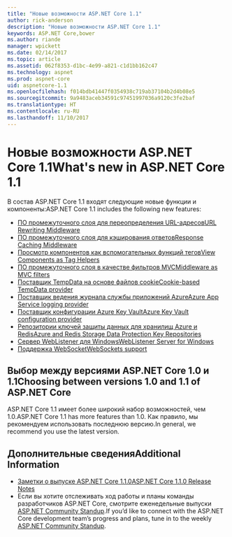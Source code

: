```yaml
---
title: "Новые возможности ASP.NET Core 1.1"
author: rick-anderson
description: "Новые возможности ASP.NET Core 1.1"
keywords: ASP.NET Core,bower
ms.author: riande
manager: wpickett
ms.date: 02/14/2017
ms.topic: article
ms.assetid: 062f8353-d1bc-4e99-a821-c1d1bb162c47
ms.technology: aspnet
ms.prod: aspnet-core
uid: aspnetcore-1.1
ms.openlocfilehash: f014bdb41447f0354938c719ab37104b2d4b08e5
ms.sourcegitcommit: 9a9483aceb34591c97451997036a9120c3fe2baf
ms.translationtype: HT
ms.contentlocale: ru-RU
ms.lasthandoff: 11/10/2017
---
```

# <a name="whats-new-in-aspnet-core-11"></a><span data-ttu-id="e8adc-104">Новые возможности ASP.NET Core 1.1</span><span class="sxs-lookup"><span data-stu-id="e8adc-104">What's new in ASP.NET Core 1.1</span></span>

<span data-ttu-id="e8adc-105">В состав ASP.NET Core 1.1 входят следующие новые функции и компоненты:</span><span class="sxs-lookup"><span data-stu-id="e8adc-105">ASP.NET Core 1.1 includes the following new features:</span></span>

- [<span data-ttu-id="e8adc-106">ПО промежуточного слоя для переопределения URL-адресов</span><span class="sxs-lookup"><span data-stu-id="e8adc-106">URL Rewriting Middleware</span></span>](xref:fundamentals/url-rewriting)
- [<span data-ttu-id="e8adc-107">ПО промежуточного слоя для кэширования ответов</span><span class="sxs-lookup"><span data-stu-id="e8adc-107">Response Caching Middleware</span></span>](xref:performance/caching/middleware)
- [<span data-ttu-id="e8adc-108">Просмотр компонентов как вспомогательных функций тегов</span><span class="sxs-lookup"><span data-stu-id="e8adc-108">View Components as Tag Helpers</span></span>](xref:mvc/views/view-components#invoking-a-view-component-as-a-tag-helper)
- [<span data-ttu-id="e8adc-109">ПО промежуточного слоя в качестве фильтров MVC</span><span class="sxs-lookup"><span data-stu-id="e8adc-109">Middleware as MVC filters</span></span>](xref:mvc/controllers/filters#using-middleware-in-the-filter-pipeline)
- [<span data-ttu-id="e8adc-110">Поставщик TempData на основе файлов cookie</span><span class="sxs-lookup"><span data-stu-id="e8adc-110">Cookie-based TempData provider</span></span>](xref:fundamentals/app-state#tempdata)
- [<span data-ttu-id="e8adc-111">Поставщик ведения журнала службы приложений Azure</span><span class="sxs-lookup"><span data-stu-id="e8adc-111">Azure App Service logging provider</span></span>](xref:fundamentals/logging/index#appservice)
- [<span data-ttu-id="e8adc-112">Поставщик конфигурации Azure Key Vault</span><span class="sxs-lookup"><span data-stu-id="e8adc-112">Azure Key Vault configuration provider</span></span>](xref:security/key-vault-configuration)
- [<span data-ttu-id="e8adc-113">Репозитории ключей защиты данных для хранилищ Azure и Redis</span><span class="sxs-lookup"><span data-stu-id="e8adc-113">Azure and Redis Storage Data Protection Key Repositories</span></span>](xref:security/data-protection/implementation/key-storage-providers#azure-and-redis)
- [<span data-ttu-id="e8adc-114">Сервер WebListener для Windows</span><span class="sxs-lookup"><span data-stu-id="e8adc-114">WebListener Server for Windows</span></span>](xref:fundamentals/servers/weblistener)
- [<span data-ttu-id="e8adc-115">Поддержка WebSocket</span><span class="sxs-lookup"><span data-stu-id="e8adc-115">WebSockets support</span></span>](xref:fundamentals/websockets)

## <a name="choosing-between-versions-10-and-11-of-aspnet-core"></a><span data-ttu-id="e8adc-116">Выбор между версиями ASP.NET Core 1.0 и 1.1</span><span class="sxs-lookup"><span data-stu-id="e8adc-116">Choosing between versions 1.0 and 1.1 of ASP.NET Core</span></span>

<span data-ttu-id="e8adc-117">ASP.NET Core 1.1 имеет более широкий набор возможностей, чем 1.0.</span><span class="sxs-lookup"><span data-stu-id="e8adc-117">ASP.NET Core 1.1 has more features than 1.0.</span></span> <span data-ttu-id="e8adc-118">Как правило, мы рекомендуем использовать последнюю версию.</span><span class="sxs-lookup"><span data-stu-id="e8adc-118">In general, we recommend you use the latest version.</span></span>

## <a name="additional-information"></a><span data-ttu-id="e8adc-119">Дополнительные сведения</span><span class="sxs-lookup"><span data-stu-id="e8adc-119">Additional Information</span></span>

- [<span data-ttu-id="e8adc-120">Заметки о выпуске ASP.NET Core 1.1.0</span><span class="sxs-lookup"><span data-stu-id="e8adc-120">ASP.NET Core 1.1.0 Release Notes</span></span>](https://github.com/aspnet/Home/releases/tag/1.1.0)
- <span data-ttu-id="e8adc-121">Если вы хотите отслеживать ход работы и планы команды разработчиков ASP.NET Core, смотрите еженедельные выпуски [ASP.NET Community Standup](https://live.asp.net/).</span><span class="sxs-lookup"><span data-stu-id="e8adc-121">If you’d like to connect with the ASP.NET Core development team’s progress and plans, tune in to the weekly [ASP.NET Community Standup](https://live.asp.net/).</span></span>
